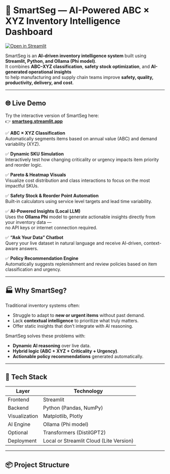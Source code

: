 # 🧠 SmartSeg — AI-Powered ABC × XYZ Inventory Intelligence Dashboard
[![Open in Streamlit](https://static.streamlit.io/badges/streamlit_badge_black_white.svg)](https://smartseg-kn6vrjntmccyre3hgmystm.streamlit.app/)



SmartSeg is an **AI-driven inventory intelligence system** built using **Streamlit, Python, and Ollama (Phi model)**.  
It combines **ABC–XYZ classification**, **safety stock optimization**, and **AI-generated operational insights**  
to help manufacturing and supply chain teams improve **safety, quality, productivity, delivery, and cost**.

---

## 🌐 Live Demo

Try the interactive version of SmartSeg here:  
👉 **[smartseg.streamlit.app](https://smartseg-kn6vrjntmccyre3hgmystm.streamlit.app/)**

✅ **ABC × XYZ Classification**  
Automatically segments items based on annual value (ABC) and demand variability (XYZ).

✅ **Dynamic SKU Simulation**  
Interactively test how changing criticality or urgency impacts item priority and reorder logic.

✅ **Pareto & Heatmap Visuals**  
Visualize cost distribution and class interactions to focus on the most impactful SKUs.

✅ **Safety Stock & Reorder Point Automation**  
Built-in calculators using service level targets and lead time variability.

✅ **AI-Powered Insights (Local LLM)**  
Uses the **Ollama Phi** model to generate actionable insights directly from your inventory data —  
no API keys or internet connection required.

✅ **“Ask Your Data” Chatbot**  
Query your live dataset in natural language and receive AI-driven, context-aware answers.

✅ **Policy Recommendation Engine**  
Automatically suggests replenishment and review policies based on item classification and urgency.

---

## 🏭 Why SmartSeg?

Traditional inventory systems often:
- Struggle to adapt to **new or urgent items** without past demand.
- Lack **contextual intelligence** to prioritize what truly matters.
- Offer static insights that don’t integrate with AI reasoning.

SmartSeg solves these problems with:
- **Dynamic AI reasoning** over live data.
- **Hybrid logic (ABC + XYZ + Criticality + Urgency)**.
- **Actionable policy recommendations** generated automatically.

---

## 🧩 Tech Stack

| Layer | Technology |
|-------|-------------|
| Frontend | Streamlit |
| Backend | Python (Pandas, NumPy) |
| Visualization | Matplotlib, Plotly |
| AI Engine | Ollama (Phi model) |
| Optional | Transformers (DistilGPT2) |
| Deployment | Local or Streamlit Cloud (Lite Version) |

---

## 📦 Project Structure

